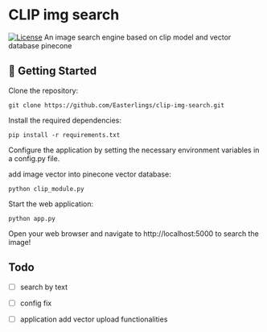 # CLIP img search
[![License](https://img.shields.io/badge/License-MIT-blue.svg)](LICENSE)
An image search engine based on clip model and vector database pinecone



## 🚀 Getting Started

Clone the repository:

```
git clone https://github.com/Easterlings/clip-img-search.git
```

Install the required dependencies:

```
pip install -r requirements.txt
```


Configure the application by setting the necessary environment variables in a config.py file.

add image vector into pinecone  vector database:

```
python clip_module.py
```


Start the web application:

```
python app.py
```


Open your web browser and navigate to http://localhost:5000 to search the image!

## Todo

- [ ] search by text

- [ ] config fix

- [ ] application add vector upload functionalities
